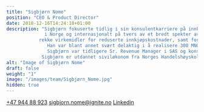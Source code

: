 ```yaml
---
title: "Sigbjørn Nome"
position: "CEO & Product Director​"
date: 2018-12-16T14:24:18+01:00
description: "Sigbjørn fokuserte tidlig i sin konsulentkarriere på innkjøp, og har gjennomført prosjekter for store selskaper 
              i Norge og internasjonalt på tvers av et bredt spekter av kategorier. Gjennom prosjektene har han anvendt en 
            rekke virkemidler for reduserte innkjøpskostnader, samt forberedt og deltatt i over 200 forhandlingsmøter. 
               Han var blant annet svært delaktig i å realisere 300 MNOK i besparelser hos en stor norsk næringsmiddelaktør. 
               Sigbjørn var tidligere Sr. Revenue Manager i SAS og konsulent i BCG før han begynte i Ignite. 
             Sigbjørn er utdannet siviløkonom fra Norges Handelshøyskole med spesialisering i økonomisk styring"
alt: "Image of Sigbjørn Nome"
draft: false
weight: "1"
image: "/images/team/Sigbjørn_Nome.jpg"
hidden: true
---
```

<a class="phoneto" href="tel:+47 944 88 923"><i class="fas fa-phone"></i>+47 944 88 923</a>
<a class="mailto" href="mailto:sigbjorn.nome@ignite.no"><i class="fas fa-envelope"></i>sigbjorn.nome@ignite.no</a>
<a class="mailto" target="_blank" href="https://www.linkedin.com/in/sigbj%C3%B8rn-nome-1aaa1534/"><i class="fab fa-linkedin-in"></i>Linkedin</a>
